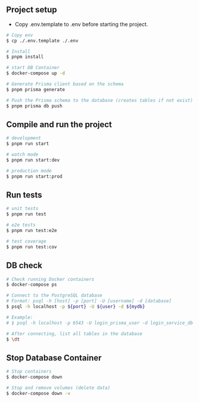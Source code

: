 ## Project setup

- Copy .env.template to .env before starting the project.

```bash
# Copy env
$ cp ./.env.template ./.env

# Install
$ pnpm install

# start DB Container
$ docker-compose up -d

# Generate Prisma client based on the schema
$ pnpm prisma generate

# Push the Prisma schema to the database (creates tables if not exist)
$ pnpm prisma db push

```

## Compile and run the project

```bash
# development
$ pnpm run start

# watch mode
$ pnpm run start:dev

# production mode
$ pnpm run start:prod
```

## Run tests

```bash
# unit tests
$ pnpm run test

# e2e tests
$ pnpm run test:e2e

# test coverage
$ pnpm run test:cov
```

## DB check

```bash
# Check running Docker containers
$ docker-compose ps

# Connect to the PostgreSQL database
# Format: psql -h [host] -p [port] -U [username] -d [database]
$ psql -h localhost -p ${port} -U ${user} -d ${mydb}

# Example:
# $ psql -h localhost -p 6543 -U login_prisma_user -d login_service_db

# After connecting, list all tables in the database
$ \dt
```

## Stop Database Container

```bash
# Stop containers
$ docker-compose down

# Stop and remove volumes (delete data)
$ docker-compose down -v

```
